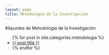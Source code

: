 ```yaml
---
layout: page
title: Metodología de la Investigación
---
```


#Apuntes de Metodología de la Investigación

<ul>
	{% for post in site.categories.metodologia %}
		<li> <a href="{{ post.url | prepend: site.baseurl }}">{{ post.title }}</a> </li>
	{% endfor %}
</ul>